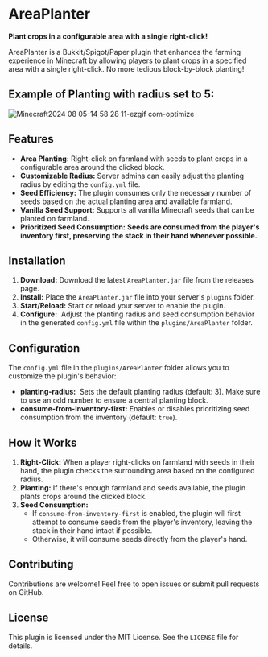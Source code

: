 # AreaPlanter

**Plant crops in a configurable area with a single right-click!**

AreaPlanter is a Bukkit/Spigot/Paper plugin that enhances the farming experience in Minecraft by allowing players to plant crops in a specified area with a single right-click. No more tedious block-by-block planting!

## Example of Planting with radius set to 5:
![Minecraft2024 08 05-14 58 28 11-ezgif com-optimize](https://github.com/user-attachments/assets/04a9bb30-71bb-4e50-9ef8-a5916c9ffc12)

## Features

* **Area Planting:** Right-click on farmland with seeds to plant crops in a configurable area around the clicked block.
* **Customizable Radius:** Server admins can easily adjust the planting radius by editing the `config.yml` file.
* **Seed Efficiency:** The plugin consumes only the necessary number of seeds based on the actual planting area and available farmland.
* **Vanilla Seed Support:** Supports all vanilla Minecraft seeds that can be planted on farmland.
* **Prioritized Seed Consumption:**  **Seeds are consumed from the player's inventory first, preserving the stack in their hand whenever possible.** 

## Installation

1. **Download:** Download the latest `AreaPlanter.jar` file from the releases page.
2. **Install:** Place the `AreaPlanter.jar` file into your server's `plugins` folder.
3. **Start/Reload:** Start or reload your server to enable the plugin.
4. **Configure:**  Adjust the planting radius and seed consumption behavior in the generated `config.yml` file within the `plugins/AreaPlanter` folder.

## Configuration

The `config.yml` file in the `plugins/AreaPlanter` folder allows you to customize the plugin's behavior:

* **planting-radius:**  Sets the default planting radius (default: 3). Make sure to use an odd number to ensure a central planting block.
* **consume-from-inventory-first:**  Enables or disables prioritizing seed consumption from the inventory (default: `true`).

## How it Works

1. **Right-Click:** When a player right-clicks on farmland with seeds in their hand, the plugin checks the surrounding area based on the configured radius.
2. **Planting:** If there's enough farmland and seeds available, the plugin plants crops around the clicked block.
3. **Seed Consumption:** 
    * If `consume-from-inventory-first` is enabled, the plugin will first attempt to consume seeds from the player's inventory, leaving the stack in their hand intact if possible. 
    * Otherwise, it will consume seeds directly from the player's hand.

## Contributing

Contributions are welcome! Feel free to open issues or submit pull requests on GitHub.

## License

This plugin is licensed under the MIT License. See the `LICENSE` file for details.
